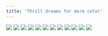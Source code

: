 ```yaml
---
title: 'Thrill dreams for more color'
---
```


![](images/ribald-youth/part-31/pg360.jpg)
![](images/ribald-youth/part-31/pg361.jpg)
![](images/ribald-youth/part-31/pg362.jpg)
![](images/ribald-youth/part-31/pg363.jpg)
![](images/ribald-youth/part-31/pg364.jpg)
![](images/ribald-youth/part-31/pg365.jpg)
![](images/ribald-youth/part-31/pg366.jpg)
![](images/ribald-youth/part-31/pg367.jpg)
![](images/ribald-youth/part-31/pg368.jpg)
![](images/ribald-youth/part-31/pg369.jpg)
![](images/ribald-youth/part-31/pg370.jpg)
![](images/ribald-youth/part-31/pg371.jpg)